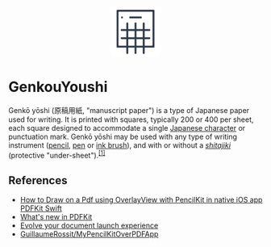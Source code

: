 <div align="center">
  <picture>
     <img width="100" alt="logo" src="./GenkouYoushi/Assets.xcassets/AppIcon.appiconset/genkouyoushi_app_icon_1024x1024.png">
  </picture>
</div>

# GenkouYoushi

<p>Genkō yōshi (原稿用紙, "manuscript paper") is a type of Japanese paper used for writing. It is printed with squares, typically 200 or 400 per sheet, each square designed to accommodate a single <a href="https://en.wikipedia.org/wiki/Japanese_character">Japanese character</a> or punctuation mark. Genkō yōshi may be used with any type of writing instrument (<a href="https://en.wikipedia.org/wiki/Pencil">pencil</a>, <a href="https://en.wikipedia.org/wiki/Pen">pen</a> or <a href="https://en.wikipedia.org/wiki/Ink_brush">ink brush</a>), and with or without a <a href="https://en.wikipedia.org/wiki/Shitajiki"><i>shitajiki</i></a> (protective "under-sheet").<sup><a href="https://en.wikipedia.org/wiki/Genk%C5%8D_y%C5%8Dshi">[1]</a></sup></p>

## References

- [How to Draw on a Pdf using OverlayView with PencilKit in native iOS app PDFKit Swift](https://youtu.be/qCInoVwcdH8)
- [What's new in PDFKit](https://youtu.be/XJkftcP-zlc)
- [Evolve your document launch experience](https://youtu.be/VEAHUaqY5bE)
- [GuillaumeRossit/MyPencilKitOverPDFApp](https://github.com/GuillaumeRossit/MyPencilKitOverPDFApp)
